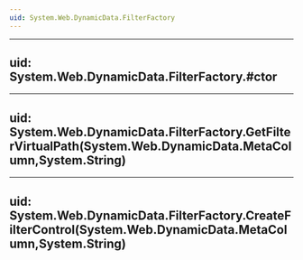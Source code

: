 ```yaml
---
uid: System.Web.DynamicData.FilterFactory
---
```


---
uid: System.Web.DynamicData.FilterFactory.#ctor
---

---
uid: System.Web.DynamicData.FilterFactory.GetFilterVirtualPath(System.Web.DynamicData.MetaColumn,System.String)
---

---
uid: System.Web.DynamicData.FilterFactory.CreateFilterControl(System.Web.DynamicData.MetaColumn,System.String)
---

